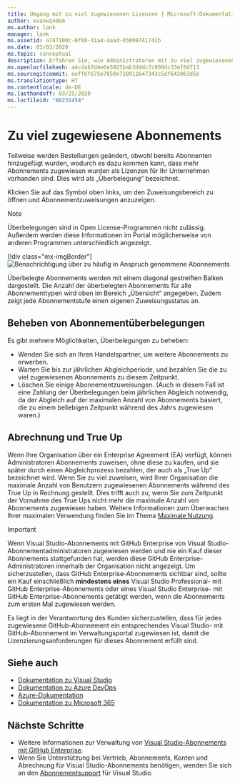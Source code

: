 ```yaml
---
title: Umgang mit zu viel zugewiesenen Lizenzen | Microsoft-Dokumentation
author: evanwindom
ms.author: lank
manager: lank
ms.assetid: a747100c-6f08-41a4-aaad-05099741742b
ms.date: 03/03/2020
ms.topic: conceptual
description: Erfahren Sie, wie Administratoren mit zu viel zugewiesenen Abonnements umgehen.
ms.openlocfilehash: a4cdab7d4e6e5925bab3d4dc7c800dc33ef6d713
ms.sourcegitcommit: eeff6f675e7850e718911647343c5df642063d5e
ms.translationtype: HT
ms.contentlocale: de-DE
ms.lasthandoff: 03/25/2020
ms.locfileid: "80232454"
---
```

# <a name="overallocated-subscriptions"></a>Zu viel zugewiesene Abonnements
Teilweise werden Bestellungen geändert, obwohl bereits Abonnenten hinzugefügt wurden, wodurch es dazu kommen kann, dass mehr Abonnements zugewiesen wurden als Lizenzen für Ihr Unternehmen vorhanden sind. Dies wird als „Überbelegung“ bezeichnet.  

Klicken Sie auf das Symbol oben links, um den Zuweisungsbereich zu öffnen und Abonnementzuweisungen anzuzeigen.  

> [!NOTE]
> Überbelegungen sind in Open License-Programmen nicht zulässig.  Außerdem werden diese Informationen im Portal möglicherweise von anderen Programmen unterschiedlich angezeigt.
>
> [!div class="mx-imgBorder"]
> ![Benachrichtigung über zu häufig in Anspruch genommene Abonnements](_img/over-claimed/over-claimed-alert.png)

Überbelegte Abonnements werden mit einem diagonal gestreiften Balken dargestellt.  Die Anzahl der überbelegten Abonnements für alle Abonnementtypen wird oben im Bereich „Übersicht“ angegeben. Zudem zeigt jede Abonnementstufe einen eigenen Zuweisungsstatus an.  

## <a name="resolve-overallocated-subscriptions"></a>Beheben von Abonnementüberbelegungen
Es gibt mehrere Möglichkeiten, Überbelegungen zu beheben:
- Wenden Sie sich an Ihren Handelspartner, um weitere Abonnements zu erwerben.
- Warten Sie bis zur jährlichen Abgleichperiode, und bezahlen Sie die zu viel zugewiesenen Abonnements zu diesem Zeitpunkt. 
- Löschen Sie einige Abonnementzuweisungen.  (Auch in diesem Fall ist eine Zahlung der Überbelegungen beim jährlichen Abgleich notwendig, da der Abgleich auf der maximalen Anzahl von Abonnements basiert, die zu einem beliebigen Zeitpunkt während des Jahrs zugewiesen waren.)

## <a name="billing-and-true-up"></a>Abrechnung und True Up
Wenn Ihre Organisation über ein Enterprise Agreement (EA) verfügt, können Administratoren Abonnements zuweisen, ohne diese zu kaufen, und sie später durch einen Abgleichprozess bezahlen, der auch als „True Up“ bezeichnet wird.  Wenn Sie zu viel zuweisen, wird Ihrer Organisation die maximale Anzahl von Benutzern zugewiesenen Abonnements während des True Up in Rechnung gestellt.  Dies trifft auch zu, wenn Sie zum Zeitpunkt der Vornahme des True Ups nicht mehr die maximale Anzahl von Abonnements zugewiesen haben.  Weitere Informationen zum Überwachen Ihrer maximalen Verwendung finden Sie im Thema [Maximale Nutzung](maximum-usage.md).

> [!Important]
> Wenn Visual Studio-Abonnements mit GitHub Enterprise von Visual Studio-Abonnementadministratoren zugewiesen werden und nie ein Kauf dieser Abonnements stattgefunden hat, werden diese GitHub Enterprise-Administratoren innerhalb der Organisation nicht angezeigt. Um sicherzustellen, dass GitHub Enterprise-Abonnements sichtbar sind, sollte ein Kauf einschließlich **mindestens eines** Visual Studio Professional- mit GitHub Enterprise-Abonnements oder eines Visual Studio Enterprise- mit GitHub Enterprise-Abonnements getätigt werden, wenn die Abonnements zum ersten Mal zugewiesen werden.
>
> Es liegt in der Verantwortung des Kunden sicherzustellen, dass für jedes zugewiesene GitHub-Abonnement ein entsprechendes Visual Studio- mit GitHub-Abonnement im Verwaltungsportal zugewiesen ist, damit die Lizenzierungsanforderungen für dieses Abonnement erfüllt sind.

## <a name="see-also"></a>Siehe auch
- [Dokumentation zu Visual Studio](https://docs.microsoft.com/visualstudio/)
- [Dokumentation zu Azure DevOps](https://docs.microsoft.com/azure/devops/)
- [Azure-Dokumentation](https://docs.microsoft.com/azure/)
- [Dokumentation zu Microsoft 365](https://docs.microsoft.com/microsoft-365/)

## <a name="next-steps"></a>Nächste Schritte
- Weitere Informationen zur Verwaltung von [Visual Studio-Abonnements mit GitHub Enterprise](assign-github.md).
- Wenn Sie Unterstützung bei Vertrieb, Abonnements, Konten und Abrechnung für Visual Studio-Abonnements benötigen, wenden Sie sich an den [Abonnementsupport](https://visualstudio.microsoft.com/subscriptions/support/) für Visual Studio.